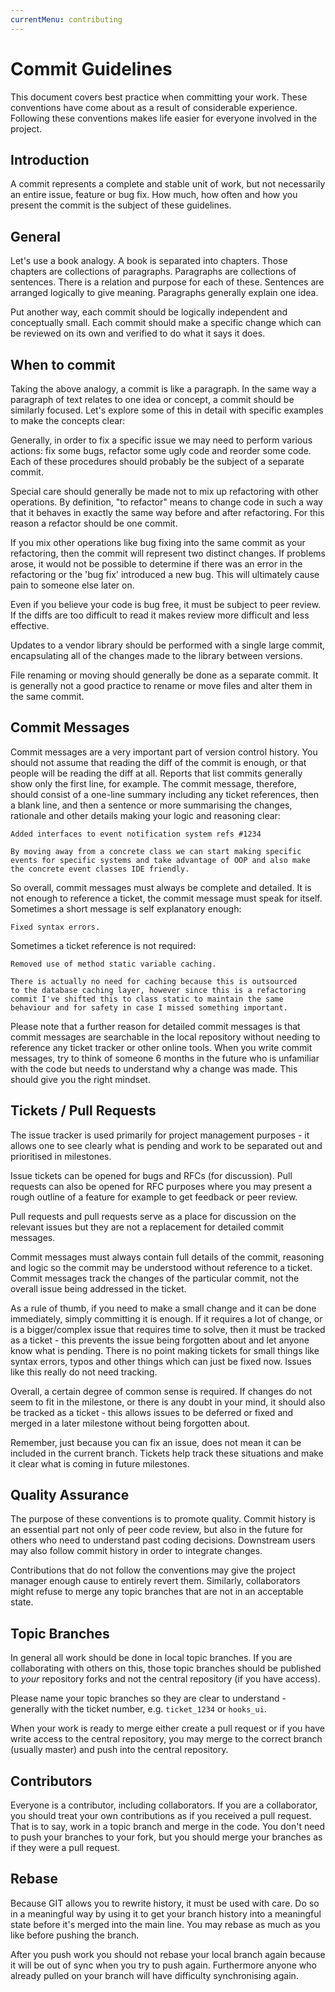 ```yaml
---
currentMenu: contributing
---
```

# Commit Guidelines

This document covers best practice when committing your work. These conventions have come about as a result of considerable experience. Following these conventions makes life easier for everyone involved in the project.

## Introduction

A commit represents a complete and stable unit of work, but not necessarily an entire issue, feature or bug fix.  How much, how often and how you present the commit is the subject of these guidelines.

## General

Let's use a book analogy. A book is separated into chapters. Those chapters are collections of paragraphs.  Paragraphs are collections of sentences. There is a relation and purpose for each of these. Sentences are arranged logically to give meaning. Paragraphs generally explain one idea.

Put another way, each commit should be logically independent and conceptually small. Each commit should make a specific change which can be reviewed on its own and verified to do what it says it does.

## When to commit

Taking the above analogy, a commit is like a paragraph. In the same way a paragraph of text relates to one idea or concept, a commit should be similarly focused. Let's explore some of this in detail with specific examples to make the concepts clear:

Generally, in order to fix a specific issue we may need to perform various actions: fix some bugs, refactor some ugly code and reorder some code. Each of these procedures should probably be the subject of a separate commit. 

Special care should generally be made not to mix up refactoring with other operations. By definition, "to refactor" means to change code in such a way that it behaves in exactly the same way before and after refactoring.  For this reason a refactor should be one commit.  

If you mix other operations like bug fixing into the same commit as your refactoring, then the commit will represent two distinct changes. If problems arose, it would not be possible to determine if there was an error in the refactoring or the 'bug fix' introduced a new bug. This will ultimately cause pain to someone else later on.

Even if you believe your code is bug free, it must be subject to peer review. If the diffs are too difficult to read it makes review more difficult and less effective.

Updates to a vendor library should be performed with a single large commit, encapsulating all of the changes made to the library between versions.

File renaming or moving should generally be done as a separate commit. It is generally not a good practice to rename or move files and alter them in the same commit.

## Commit Messages

Commit messages are a very important part of version control history. You should not assume that reading the diff of the commit is enough, or that people will be reading the diff at all. Reports that list commits generally show only the first line, for example. The commit message, therefore, should consist of a one-line summary including any ticket references, then a blank line, and then a sentence or more summarising the changes, rationale and other details making your logic and reasoning clear:

```plaintext
Added interfaces to event notification system refs #1234

By moving away from a concrete class we can start making specific
events for specific systems and take advantage of OOP and also make
the concrete event classes IDE friendly.
```

So overall, commit messages must always be complete and detailed. It is not enough to reference a ticket, the commit message must speak for itself. Sometimes a short message is self explanatory enough:

```plaintext
Fixed syntax errors.
```

Sometimes a ticket reference is not required:

```plaintext
Removed use of method static variable caching.

There is actually no need for caching because this is outsourced
to the database caching layer, however since this is a refactoring
commit I've shifted this to class static to maintain the same
behaviour and for safety in case I missed something important.
```

Please note that a further reason for detailed commit messages is that commit messages are searchable in the local repository without needing to reference any ticket tracker or other online tools. When you write commit messages, try to think of someone 6 months in the future who is unfamiliar with the code but needs to understand why a change was made. This should give you the right mindset.

## Tickets / Pull Requests

The issue tracker is used primarily for project management purposes - it allows one to see clearly what is pending and work to be separated out and prioritised in milestones.

Issue tickets can be opened for bugs and RFCs (for discussion). Pull requests can also be opened for RFC purposes where you may present a rough outline of a feature for example to get feedback or peer review.

Pull requests and pull requests serve as a place for discussion on the relevant issues but they are not a replacement for detailed commit messages.

Commit messages must always contain full details of the commit, reasoning and logic so the commit may be understood without reference to a ticket. Commit messages track the changes of the particular commit, not the overall issue being addressed in the ticket.

As a rule of thumb, if you need to make a small change and it can be done immediately, simply committing it is enough.  If it requires a lot of change, or is a bigger/complex issue that requires time to solve, then it must be tracked as a ticket - this prevents the issue being forgotten about and let anyone know what is pending.  There is no point making tickets for small things like syntax errors, typos and other things which can just be fixed now. Issues like this really do not need tracking.

Overall, a certain degree of common sense is required. If changes do not seem to fit in the milestone, or there is any doubt in your mind, it should also be tracked as a ticket - this allows issues to be deferred or fixed and merged in a later milestone without being forgotten about.

Remember, just because you can fix an issue, does not mean it can be included in the current branch. Tickets help track these situations and make it clear what is coming in future milestones.

## Quality Assurance

The purpose of these conventions is to promote quality. Commit history is an essential part not only of peer code review, but also in the future for others who need to understand past coding decisions. Downstream users may also follow commit history in order to integrate changes.

Contributions that do not follow the conventions may give the project manager enough cause to entirely revert them. Similarly, collaborators might refuse to merge any topic branches that are not in an acceptable state.

## Topic Branches

In general all work should be done in local topic branches. If you are collaborating with others on this, those topic branches should be published to _your_ repository forks and not the central repository (if you have access).

Please name your topic branches so they are clear to understand - generally with the ticket number, e.g. `ticket_1234` or `hooks_ui`.

When your work is ready to merge either create a pull request or if you have write access to the central repository, you may merge to the correct branch (usually master) and push into the central repository.

## Contributors

Everyone is a contributor, including collaborators. If you are a collaborator, you should treat your own contributions as if you received a pull request. That is to say, work in a topic branch and merge in the code.  You don't need to push your branches to your fork, but you should merge your branches as if they were a pull request.

## Rebase

Because GIT allows you to rewrite history, it must be used with care. Do so in a meaningful way by using it to get your branch history into a meaningful state before it's merged into the main line. You may rebase as much as you like before pushing the branch.

After you push work you should not rebase your local branch again because it will be out of sync when you try to push again. Furthermore anyone who already pulled on your branch will have difficulty synchronising again.
